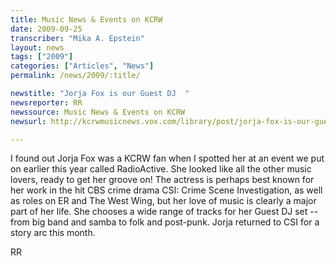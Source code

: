 ```yaml
---
title: Music News & Events on KCRW
date: 2009-09-25
transcriber: "Mika A. Epstein"
layout: news
tags: ["2009"]
categories: ["Articles", "News"]
permalink: /news/2009/:title/

newstitle: "Jorja Fox is our Guest DJ  "
newsreporter: RR
newssource: Music News & Events on KCRW
newsurl: http://kcrwmusicnews.vox.com/library/post/jorja-fox-is-our-guest-dj.html

---
```




I found out Jorja Fox was a KCRW fan when I spotted her at an event we put on earlier this year called RadioActive. She looked like all the other music lovers, ready to get her groove on! The actress is perhaps best known for her work in the hit CBS crime drama CSI: Crime Scene Investigation, as well as roles on ER and The West Wing, but her love of music is clearly a major part of her life. She chooses a wide range of tracks for her Guest DJ set -- from big band and samba to folk and post-punk. Jorja returned to CSI for a story arc this month.

RR
